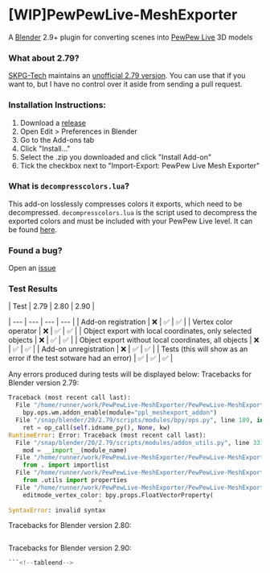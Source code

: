 # \[WIP\]PewPewLive-MeshExporter
A [Blender](https://www.blender.org/) 2.9+ plugin for converting scenes into [PewPew Live](https://pewpew.live/) 3D models

### What about 2.79?
[SKPG-Tech](https://github.com/SKPG-Tech/) maintains an [unofficial 2.79 version](https://github.com/SKPG-Tech/PewPewLive-MeshExporter). You can use that if you want to, but I have no control over it aside from sending a pull request.

### Installation Instructions:
1. Download a [release](https://github.com/ModEngineer/PewPewLive-MeshExporter/releases)
2. Open Edit > Preferences in Blender
3. Go to the Add-ons tab
4. Click "Install..."
5. Select the .zip you downloaded and click "Install Add-on"
6. Tick the checkbox next to "Import-Export: PewPew Live Mesh Exporter"

### What is `decompresscolors.lua`?
This add-on losslessly compresses colors it exports, which need to be decompressed. `decompresscolors.lua` is the script used to decompress the exported colors and must be included with your PewPew Live level. It can be found [here](https://github.com/ModEngineer/PewPewLive-Code-Snippets/blob/main/mesh_utils/decompresscolors.lua).

### Found a bug?
Open an [issue](https://github.com/ModEngineer/PewPewLive-MeshExporter/issues)

### Test Results <!-- The below "tablestart" and "tableend" comments must be kept in their current formats. They are used by Github Actions to automatically update the test results displayed here. -->
<!--tablestart-->| Test | 2.79 | 2.80 | 2.90 |
| --- | --- | --- | --- |
| Add-on registration | ❌ | ✅ | ✅ |
| Vertex color operator | ❌ | ✅ | ✅ |
| Object export with local coordinates, only selected objects | ❌ | ✅ | ✅ |
| Object export without local coordinates, all objects | ❌ | ✅ | ✅ |
| Add-on unregistration | ❌ | ✅ | ✅ |
| Tests (this will show as an error if the test sotware had an error) | ✅ | ✅ | ✅ |

Any errors produced during tests will be displayed below:
Tracebacks for Blender version 2.79:
```py
Traceback (most recent call last):
  File "/home/runner/work/PewPewLive-MeshExporter/PewPewLive-MeshExporter/.github/workflows/blender_tests/blender_tests.py", line 16, in <module>
    bpy.ops.wm.addon_enable(module="ppl_meshexport_addon")
  File "/snap/blender/20/2.79/scripts/modules/bpy/ops.py", line 189, in __call__
    ret = op_call(self.idname_py(), None, kw)
RuntimeError: Error: Traceback (most recent call last):
  File "/snap/blender/20/2.79/scripts/modules/addon_utils.py", line 331, in enable
    mod = __import__(module_name)
  File "/home/runner/work/PewPewLive-MeshExporter/PewPewLive-MeshExporter/tempmodulefolder/ppl_meshexport_addon/__init__.py", line 19, in <module>
    from . import importlist
  File "/home/runner/work/PewPewLive-MeshExporter/PewPewLive-MeshExporter/tempmodulefolder/ppl_meshexport_addon/importlist.py", line 2, in <module>
    from .utils import properties
  File "/home/runner/work/PewPewLive-MeshExporter/PewPewLive-MeshExporter/tempmodulefolder/ppl_meshexport_addon/utils/properties.py", line 9
    editmode_vertex_color: bpy.props.FloatVectorProperty(
                         ^
SyntaxError: invalid syntax


```
Tracebacks for Blender version 2.80:
```py
```
Tracebacks for Blender version 2.90:
```py
```<!--tableend-->

